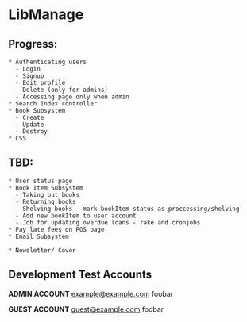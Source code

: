# LibManage

## Progress:
    * Authenticating users
      - Login
      - Signup
      - Edit profile
      - Delete (only for admins)
      - Accessing page only when admin
    * Search Index controller
    * Book Subsystem
      - Create
      - Update
      - Destroy
    * CSS

## TBD:
    * User status page
    * Book Item Subsystem
      - Taking out books
      - Returning books
      - Shelving books - mark bookItem status as proccessing/shelving
      - Add new bookItem to user account
      - Job for updating overdue loans - rake and cronjobs
    * Pay late fees on POS page
    * Email Subsystem

    * Newsletter/ Cover

## Development Test Accounts
**ADMIN ACCOUNT**
example@example.com
foobar

**GUEST ACCOUNT**
guest@example.com
foobar
